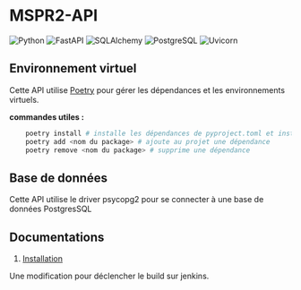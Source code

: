 # MSPR2-API

![Python](https://img.shields.io/badge/python-v3.9+-blue.svg?style=flat)
![FastAPI](https://img.shields.io/badge/fastapi-v0.62-yellow.svg?style=flat)
![SQLAlchemy](https://img.shields.io/badge/sqlalchemy-v1.3-red.svg?style=flat)
![PostgreSQL](https://img.shields.io/badge/postgresql-v13-red.svg?style=flat)
![Uvicorn](https://img.shields.io/badge/uvicorn-v0.13-green.svg?style=flat)

## Environnement virtuel

Cette API utilise [Poetry]("https://python-poetry.org/docs/#installation") pour gérer les dépendances et les environnements virtuels.

**commandes utiles :** 

```bash
    poetry install # installe les dépendances de pyproject.toml et installe le projet
    poetry add <nom du package> # ajoute au projet une dépendance
    poetry remove <nom du package> # supprime une dépendance 
```


## Base de données

Cette API utilise le driver psycopg2 pour se connecter à une base de données PostgresSQL

## Documentations

1. [Installation](documentation/code-architecture.md)

Une modification pour déclencher le build sur jenkins.
